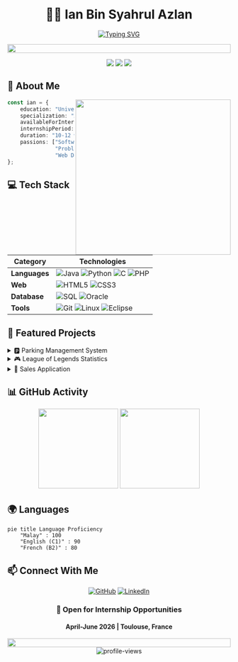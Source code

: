 <div align="center">
  
# 👨‍💻 Ian Bin Syahrul Azlan
  
[![Typing SVG](https://readme-typing-svg.demolab.com?font=Fira+Code&pause=1000&color=36BCF7FF&center=true&vCenter=true&width=435&lines=Application+Development+Student;Web+Site+Developer;Always+Learning+New+Things)](https://git.io/typing-svg)

<img src="https://i.imgur.com/dBaSKWF.gif" height="20" width="100%">
</div>

<p align="center">
  <img src="https://img.shields.io/badge/Focus-Application%20Development-brightgreen" />
  <img src="https://img.shields.io/badge/Location-Toulouse%2C%20France-blue" />
  <img src="https://img.shields.io/badge/Languages-English%20%26%20French%20%26%20Malay-red" />
</p>

## 🎯 About Me
<img align="right" width="350" src="https://media.giphy.com/media/qgQUggAC3Pfv687qPC/giphy.gif"/>

```typescript
const ian = {
    education: "University of Toulouse",
    specialization: "Application Development",
    availableForInternship: true,
    internshipPeriod: "April-June 2026",
    duration: "10-12 weeks",
    passions: ["Software Development", 
               "Problem Solving", 
               "Web Designer"]
};
```

## 💻 Tech Stack
<div align="center">

| Category | Technologies |
|----------|-------------|
| **Languages** | ![Java](https://img.shields.io/badge/Java-ED8B00?style=for-the-badge&logo=java&logoColor=white) ![Python](https://img.shields.io/badge/Python-14354C?style=for-the-badge&logo=python&logoColor=white) ![C](https://img.shields.io/badge/C-00599C?style=for-the-badge&logo=c&logoColor=white) ![PHP](https://img.shields.io/badge/PHP-777BB4?style=for-the-badge&logo=php&logoColor=white) |
| **Web** | ![HTML5](https://img.shields.io/badge/HTML5-E34F26?style=for-the-badge&logo=html5&logoColor=white) ![CSS3](https://img.shields.io/badge/CSS3-1572B6?style=for-the-badge&logo=css3&logoColor=white) |
| **Database** | ![SQL](https://img.shields.io/badge/SQL-4479A1?style=for-the-badge&logo=mysql&logoColor=white) ![Oracle](https://img.shields.io/badge/Oracle-F80000?style=for-the-badge&logo=oracle&logoColor=white) |
| **Tools** | ![Git](https://img.shields.io/badge/Git-F05032?style=for-the-badge&logo=git&logoColor=white) ![Linux](https://img.shields.io/badge/Linux-FCC624?style=for-the-badge&logo=linux&logoColor=black) ![Eclipse](https://img.shields.io/badge/Eclipse-2C2255?style=for-the-badge&logo=eclipse&logoColor=white) |

</div>

## 🚀 Featured Projects

<details>
<summary>🅿️ Parking Management System</summary>

```java
public class ParkingHighlights {
    String[] features = {
        "Real-time parking space tracking",
        "PL/SQL database integration",
        "Java GUI implementation",
        "Automated reporting system"
    };
}
```
</details>

<details>
<summary>🎮 League of Legends Statistics</summary>

```sql
SELECT feature FROM project_highlights
WHERE project = 'LoL Stats'
-- Results:
-- → APEX Database Integration
-- → Real-time Stats Tracking
-- → Interactive Dashboards
```
</details>

<details>
<summary>💼 Sales Application</summary>

```mermaid
graph LR
    A[Java GUI] --> B[Business Logic]
    B --> C[Database Layer]
    C --> D[Reporting Module]
```
</details>

## 📊 GitHub Activity

<div align="center">
  <img height="180em" src="https://github-readme-stats.vercel.app/api?username=ianniboss&show_icons=true&theme=tokyonight" />
  <img height="180em" src="https://github-readme-stats.vercel.app/api/top-langs/?username=ianniboss&layout=compact&theme=tokyonight" />
</div>

## 🌍 Languages
```mermaid
pie title Language Proficiency
    "Malay" : 100
    "English (C1)" : 90
    "French (B2)" : 80
```

## 📫 Connect With Me
<div align="center">
  
[![GitHub](https://img.shields.io/badge/GitHub-100000?style=for-the-badge&logo=github&logoColor=white)](https://github.com/ianniboss)
[![LinkedIn](https://img.shields.io/badge/LinkedIn-0077B5?style=for-the-badge&logo=linkedin&logoColor=white)](https://www.linkedin.com/in/ian-hafiz-syahrul-azlan/)

</div>

<div align="center">
  
### 🎯 Open for Internship Opportunities
#### April-June 2026 | Toulouse, France

<img src="https://i.imgur.com/dBaSKWF.gif" height="20" width="100%">

<img src="https://komarev.com/ghpvc/?username=ianniboss&label=Profile%20views&color=0e75b6&style=flat" alt="profile-views" />

</div>
